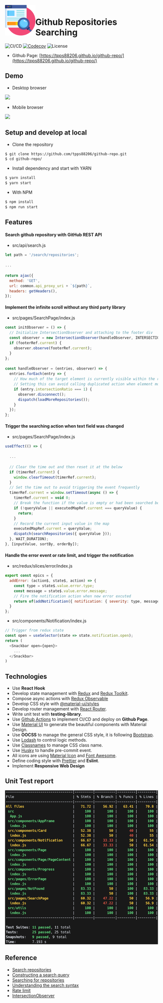 <img align="left" width="100" height="100" src="./docs/logo.png">

# Github Repositories Searching

![CI/CD](https://github.com/tpps88206/github-repo/workflows/CI/CD/badge.svg)
[![Codecov](https://img.shields.io/codecov/c/github/tpps88206/github-repo)](https://codecov.io/gh/tpps88206/github-repo)
![License](https://img.shields.io/github/license/tpps88206/github-repo)

* Github Page: [https://tpps88206.github.io/github-repo/](https://tpps88206.github.io/github-repo/)

## Demo

* Desktop browser

![](docs/desktop_demo.gif)

* Mobile browser

![](docs/mobile_demo.gif)

## Setup and develop at local

* Clone the repository

```bash
$ git clone https://github.com/tpps88206/github-repo.git
$ cd github-repo/
```

* Install dependency and start with YARN

```bash
$ yarn install
$ yarn start
```

* With NPM

```bash
$ npm install
$ npm run start
```

## Features

#### Search github repository with GitHub REST API

* src/api/search.js

```javascript
let path = '/search/repositories';

...

return ajax({
  method: 'GET',
  url: common.api_proxy_uri + `${path}`,
  headers: getHeaders(),
});
```

#### Implement the infinite scroll without any third party library

* src/pages/SearchPage/index.js

```javascript
const initObserver = () => {
  // Initialize IntersectionObserver and attaching to the footer div
  const observer = new IntersectionObserver(handleObserver, INTERSECTION_OBSERVER_OPTIONS);
  if (footerRef.current) {
    observer.observe(footerRef.current);
  }
};

const handleObserver = (entries, observer) => {
  entries.forEach(entry => {
    // How much of the target element is currently visible within the root's intersection ratio
    // Setting this can avoid calling duplicated action when element move out the windows
    if (entry.intersectionRatio === 1) {
      observer.disconnect();
      dispatch(loadMoreRepositories());
    }
  });
};
```

#### Trigger the searching action when text field was changed

* src/pages/SearchPage/index.js

```javascript
useEffect(() => {

  ...
  
  // Clear the time out and then reset it at the below
  if (timerRef.current) {
    window.clearTimeout(timerRef.current);
  }
  // Set the time out to avoid triggering the event frequently 
  timerRef.current = window.setTimeout(async () => {
    timerRef.current = void 0;
    // Break the function if the value is empty or had been searched before
    if (!queryValue || executedMapRef.current === queryValue) {
      return;
    }
    // Record the current input value in the map
    executedMapRef.current = queryValue;
    dispatch(searchRepositories({ queryValue }));
  }, WAIT_DURATION);
}, [inputValue, sortBy, orderBy]);
```

#### Handle the error event or rate limit, and trigger the notification

* src/redux/slices/error/index.js

```javascript
export const epics = {
  addError: (action$, state$, action) => {
    const type = state$.value.error.type;
    const message = state$.value.error.message;
    // Fire the notification action when new error excuted
    return of(addNotification({ notification: { severity: type, message } }));
  }
};
```

* src/components/Notification/index.js

```javascript
// Trigger from redux state
const open = useSelector(state => state.notification.open);
return (
  <Snackbar open={open}>
    ...
  </Snackbar>
)
```

## Technologies

* Use **React Hook**
* Develop state management with [Redux](https://redux.js.org/) and [Redux Toolkit](https://redux-toolkit.js.org/).
* Compose async actions with [Redux Observable](https://redux-observable.js.org/)
* Develop CSS style with [@material-ui/styles](https://material-ui.com/styles/basics/)
* Develop router management with [React Router](https://github.com/ReactTraining/react-router).
* Write unit test with **testing-library**.
* Use [Github Actions](https://github.com/features/actions) to implement CI/CD and deploy on **Github Page**.
* Use [Material UI](https://material-ui.com/zh/) to generate the beautiful components with Material Design.
* Use **OOCSS** to manage the general CSS style, it is following [Bootstrap](https://getbootstrap.com/).
* Use [Lodash](https://lodash.com/) to control logic methods.
* Use [Classnames](https://github.com/JedWatson/classnames) to manage CSS class name.
* Use [Husky](https://typicode.github.io/husky/#/) to handle pre-commit event.
* All icons are using [Material Icon](https://material-ui.com/components/material-icons/) and [Font Awesome](https://fontawesome.com/).
* Define coding style with [Prettier](https://prettier.io/) and **Eslint**.
* Implement **Responsive Web Design**

## Unit Test report

![](docs/unit_test_report.png)

## Reference

* [Search repositories](https://docs.github.com/en/free-pro-team@latest/rest/reference/search#search-repositories--code-samples)
* [Constructing a search query](https://docs.github.com/en/free-pro-team@latest/rest/reference/search#constructing-a-search-query)
* [Searching for repositories](https://docs.github.com/en/free-pro-team@latest/github/searching-for-information-on-github/searching-for-repositories)
* [Understanding the search syntax](https://docs.github.com/en/free-pro-team@latest/github/searching-for-information-on-github/understanding-the-search-syntax)
* [Rate limit](https://docs.github.com/en/free-pro-team@latest/rest/reference/search#rate-limit)
* [IntersectionObserver](https://developer.mozilla.org/en-US/docs/Web/API/Intersection_Observer_API)